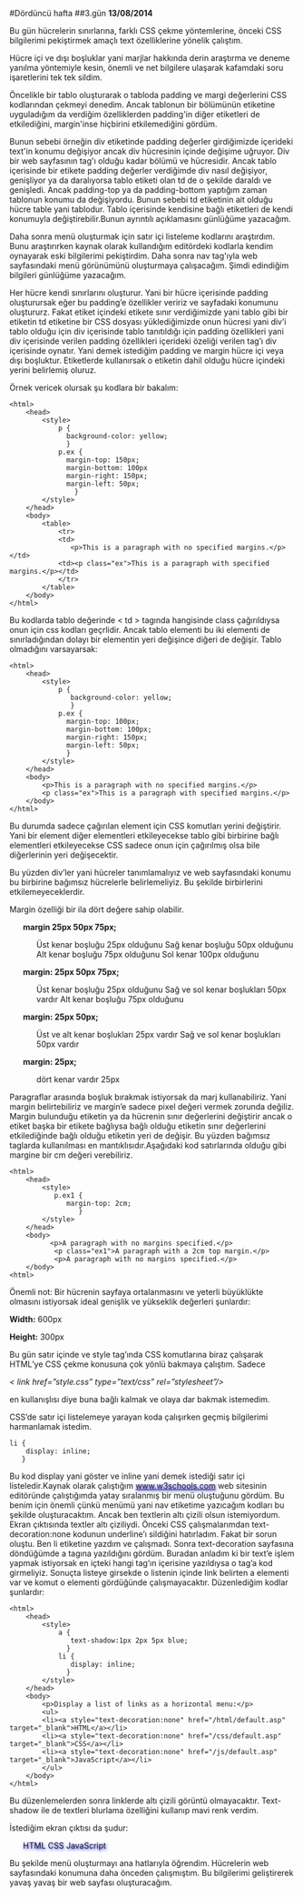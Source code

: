 #Dördüncü hafta
##3.gün
**13/08/2014**

Bu gün hücrelerin sınırlarına, farklı CSS çekme yöntemlerine, önceki CSS bilgilerimi pekiştirmek amaçlı text özelliklerine yönelik çalıştım.

Hücre içi ve dışı boşluklar yani marjlar hakkında derin araştırma ve deneme yanılma yöntemiyle kesin, önemli ve net bilgilere ulaşarak kafamdaki soru işaretlerini tek tek sildim.

Öncelikle bir tablo oluşturarak o tabloda padding ve margi değerlerini CSS kodlarından çekmeyi denedim. Ancak tablonun bir bölümünün etiketine uyguladığım da verdiğim özelliklerden padding'in diğer etiketleri de etkilediğini, margin'inse hiçbirini etkilemediğini gördüm.

Bunun sebebi örneğin div etiketinde padding değerler girdiğimizde içerideki text'in konumu değişiyor ancak div hücresinin içinde değişime uğruyor. Div bir web sayfasının tag'ı olduğu kadar bölümü ve hücresidir. Ancak tablo içerisinde bir etikete padding değerler verdiğimde div nasıl değişiyor, genişliyor ya da daralıyorsa tablo etiketi olan td de o şekilde daraldı ve genişledi. Ancak padding-top ya da padding-bottom yaptığım zaman tablonun konumu da değişiyordu. Bunun sebebi td etiketinin ait olduğu hücre table yani tablodur. Tablo içerisinde kendisine bağlı etiketleri de kendi konumuyla değiştirebilir.Bunun ayrıntılı açıklamasını günlüğüme yazacağım.

Daha sonra menü oluşturmak için satır içi listeleme kodlarını araştırdım. Bunu araştırırken kaynak olarak kullandığım editördeki kodlarla kendim oynayarak eski bilgilerimi pekiştirdim. Daha sonra nav tag'ıyla web sayfasındaki menü görünümünü oluşturmaya çalışacağım. Şimdi edindiğim bilgileri günlüğüme yazacağım.


Her hücre kendi sınırlarını oluşturur. Yani bir hücre içerisinde padding oluşturursak eğer bu padding’e özellikler veririz ve sayfadaki konumunu oluştururz. Fakat etiket içindeki etikete sınır verdiğimizde yani tablo gibi bir etiketin td etiketine bir CSS dosyası yüklediğimizde onun hücresi yani div’i tablo olduğu için div içerisinde tablo tanıtıldığı için padding özellikleri yani div içerisinde verilen padding özellikleri içerideki özeliği verilen tag’ı div içerisinde oynatır. Yani demek istediğim padding ve margin hücre içi veya dışı boşluktur. Etiketlerde kullanırsak o etiketin dahil olduğu hücre içindeki yerini belirlemiş oluruz.

Örnek vericek olursak şu kodlara bir bakalım:

    <html>
        <head>
            <style>
                p {
                  background-color: yellow;
                  }
                p.ex {
                  margin-top: 150px;
                  margin-bottom: 100px
                  margin-right: 150px;
                  margin-left: 50px;
                    }
            </style>
        </head>
        <body>
            <table>
                <tr>
                <td>
                   <p>This is a paragraph with no specified margins.</p></td>
                <td><p class="ex">This is a paragraph with specified margins.</p></td>
                </tr>
            </table>
        </body>
    </html>

Bu kodlarda tablo değerinde < td > tagında hangisinde class çağırıldıysa onun için css kodları geçrlidir. Ancak tablo elementi bu iki elementi de sınırladığından dolayı bir elementin yeri değişince diğeri de değişir. Tablo olmadığını varsayarsak:

    <html>
        <head>
            <style>
                p {
                   background-color: yellow;
                   }
                p.ex {
                  margin-top: 100px;
                  margin-bottom: 100px;
                  margin-right: 150px;
                  margin-left: 50px;
                  }
            </style>
        </head>
        <body>
            <p>This is a paragraph with no specified margins.</p>
            <p class="ex">This is a paragraph with specified margins.</p>
        </body>
    </html>

Bu durumda sadece çağırılan element için CSS komutları yerini değiştirir. Yani bir element diğer elementleri etkileyecekse tablo gibi birbirine bağlı elementleri etkileyecekse CSS sadece onun için çağırılmış olsa bile diğerlerinin yeri değişecektir.

Bu yüzden div’ler yani hücreler tanımlamalıyız ve web sayfasındaki konumu bu birbirine bağımsız hücrelerle belirlemeliyiz. Bu şekilde birbirlerini etkilemeyeceklerdir.

Margin özelliği bir ila dört değere sahip olabilir.

-  **margin 25px 50px 75px;**
    - Üst kenar boşluğu 25px olduğunu
    - Sağ kenar boşluğu 50px olduğunu
	- Alt kenar boşluğu 75px olduğunu
	- Sol kenar 100px olduğunu

- **margin: 25px 50px 75px;**
    - Üst kenar boşluğu 25px olduğunu
	- Sağ ve sol kenar boşlukları 50px vardır
	- Alt kenar boşluğu 75px olduğunu
- **margin: 25px 50px;**
    - Üst ve alt kenar boşlukları 25px vardır
	- Sağ ve sol kenar boşlukları 50px vardır
- **margin: 25px;**
    - dört kenar vardır 25px

Paragraflar arasında boşluk bırakmak istiyorsak da marj kullanabiliriz. Yani margin belirtebiliriz ve margin’e sadece pixel değeri vermek zorunda değiliz. Margin bulunduğu etiketin ya da hücrenin sınır değerlerini değiştirir ancak o etiket başka bir etikete bağlıysa bağlı olduğu etiketin sınır değerlerini etkilediğinde bağlı olduğu etiketin yeri de değişir. Bu yüzden bağımsız taglarda kullanılması en mantıklısıdır.Aşağıdaki kod satırlarında olduğu gibi margine bir cm değeri verebiliriz.

    <html>
        <head>
            <style>
               p.ex1 {
                  margin-top: 2cm;
                     }
            </style>
        </head>
        <body>
              <p>A paragraph with no margins specified.</p>
               <p class="ex1">A paragraph with a 2cm top margin.</p>
               <p>A paragraph with no margins specified.</p>
        </body>
    <html>

Önemli not: Bir hücrenin sayfaya ortalanmasını ve yeterli büyüklükte olmasını istiyorsak ideal genişlik ve yükseklik değerleri şunlardır:

**Width:** 600px

**Height:** 300px

Bu gün satır içinde ve style tag’ında CSS komutlarına biraz çalışarak HTML’ye CSS çekme konusuna çok yönlü bakmaya çalıştım. Sadece

*< link href=”style.css” type=”text/css” rel=”stylesheet”/>*

en kullanışlısı diye buna bağlı kalmak ve olaya dar bakmak istemedim.


CSS’de satır içi listelemeye yarayan koda çalışırken geçmiş bilgilerimi harmanlamak istedim.


    li {
        display: inline;
       }


Bu kod display yani göster ve inline yani demek istediği satır içi listeledir.Kaynak olarak çalıştığım www.w3schools.com web sitesinin editöründe çalıştığımda yatay sıralanmış bir menü oluştuğunu gördüm. Bu benim için önemli çünkü menümü yani nav etiketime yazıcağım kodları bu şekilde oluşturacaktım. Ancak ben textlerin altı çizili olsun istemiyordum. Ekran çıktısında textler altı çiziliydi. Önceki CSS çalışmalarımdan text-decoration:none kodunun underline’ı sildiğini hatırladım. Fakat bir sorun oluştu. Ben li etiketine yazdım ve çalışmadı. Sonra text-decoration sayfasına döndüğümde a tagına yazıldığını gördüm. Buradan anladım ki bir text’e işlem yapmak istiyorsak en içteki hangi tag’ın içerisine yazıldıysa o tag’a kod girmeliyiz. Sonuçta listeye girsekde o listenin içinde link belirten a elementi var ve komut o elementi gördüğünde çalışmayacaktır. Düzenlediğim kodlar şunlardır:


    <html>
        <head>
            <style>
                a {
                   text-shadow:1px 2px 5px blue;
                  }
                li {
                   display: inline;
                  }
            </style>
        </head>
        <body>
            <p>Display a list of links as a horizontal menu:</p>
            <ul>
            <li><a style="text-decoration:none" href="/html/default.asp" target="_blank">HTML</a></li>
            <li><a style="text-decoration:none" href="/css/default.asp" target="_blank">CSS</a></li>
            <li><a style="text-decoration:none" href="/js/default.asp" target="_blank">JavaScript</a></li>
            </ul>
        </body>
    </html>

Bu düzenlemelerden sonra linklerde altı çizili görüntü olmayacaktır. Text-shadow ile de textleri blurlama özelliğini kullanıp mavi renk verdim.

İstediğim ekran çıktısı da şudur:

<html>
    <head>
        <style>
            a {
               text-shadow:1px 2px 5px blue;
              }
            li {
               display: inline;
              }
        </style>
    </head>
    <body>
        <ul>
        <li><a style="text-decoration:none" href="/html/default.asp" target="_blank">HTML</a></li>
        <li><a style="text-decoration:none" href="/css/default.asp" target="_blank">CSS</a></li>
        <li><a style="text-decoration:none" href="/js/default.asp" target="_blank">JavaScript</a></li>
        </ul>
    </body>
</html>

Bu şekilde menü oluşturmayı ana hatlarıyla öğrendim. Hücrelerin web sayfasındaki konumuna daha önceden çalışmıştım. Bu bilgilerimi geliştirerek yavaş yavaş bir web sayfası oluşturacağım.
